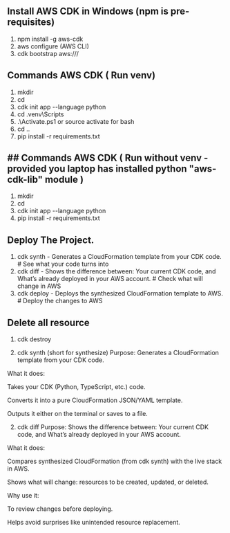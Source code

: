 ## Install AWS CDK in Windows (npm is pre-requisites)
1. npm install -g aws-cdk
2. aws configure (AWS CLI)
2. cdk bootstrap aws://<AccountNumber>/<Region>

## Commands AWS CDK ( Run venv)
1. mkdir <project-name>
2. cd <project-name>
3. cdk init app --language python
4. cd .venv\Scripts
5. .\Activate.ps1 or source activate for bash
6. cd ..
7. pip install -r requirements.txt

## ## Commands AWS CDK ( Run without venv - provided you laptop has installed python "aws-cdk-lib" module )
1. mkdir <project-name>
2. cd <project-name>
3. cdk init app --language python
4. pip install -r requirements.txt

## Deploy The Project.
1. cdk synth - Generates a CloudFormation template from your CDK code.  # See what your code turns into
2. cdk diff  - Shows the difference between: Your current CDK code, and What’s already deployed in your AWS account. # Check what will change in AWS
3. cdk deploy - Deploys the synthesized CloudFormation template to AWS. # Deploy the changes to AWS

## Delete all resource
1. cdk destroy



1. cdk synth (short for synthesize)
Purpose:
Generates a CloudFormation template from your CDK code.

What it does:

Takes your CDK (Python, TypeScript, etc.) code.

Converts it into a pure CloudFormation JSON/YAML template.

Outputs it either on the terminal or saves to a file.

2. cdk diff
Purpose:
Shows the difference between: Your current CDK code, and What’s already deployed in your AWS account.

What it does:

Compares synthesized CloudFormation (from cdk synth) with the live stack in AWS.

Shows what will change: resources to be created, updated, or deleted.

Why use it:

To review changes before deploying.

Helps avoid surprises like unintended resource replacement.
